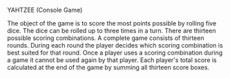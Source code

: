 YAHTZEE (Console Game)

The object of the game is to score the most points possible by rolling five dice. 
The dice can be rolled up to three times in a turn. 
There are thirteen possible scoring combinations. 
A complete game consists of thirteen rounds. 
During each round the player decides which scoring combination is best suited for that round. 
Once a player uses a scoring combination during a game it cannot be used again by that player.
Each player's total score is calculated at the end of the game by summing all thirteen score boxes.

